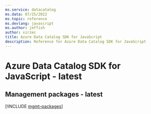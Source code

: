 ```yaml
---
ms.service: datacatalog
ms.data: 07/25/2022
ms.topic: reference
ms.devlang: javascript
ms.author: jeffish
author: xirzec
title: Azure Data Catalog SDK for JavaScript
description: Reference for Azure Data Catalog SDK for JavaScript
---
```

# Azure Data Catalog SDK for JavaScript - latest

## Management packages - latest
[!INCLUDE [mgmt-packages](data-catalog-mgmt-index.md)]